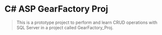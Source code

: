 # C# ASP GearFactory Proj

> This is a prototype project to perform and learn CRUD operations with SQL Server in a project called GearFactory_Proj.
